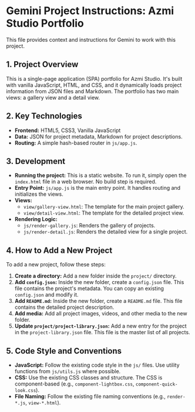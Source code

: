 
# Gemini Project Instructions: Azmi Studio Portfolio

This file provides context and instructions for Gemini to work with this project.

## 1. Project Overview

This is a single-page application (SPA) portfolio for Azmi Studio. It's built with vanilla JavaScript, HTML, and CSS, and it dynamically loads project information from JSON files and Markdown. The portfolio has two main views: a gallery view and a detail view.

## 2. Key Technologies

*   **Frontend:** HTML5, CSS3, Vanilla JavaScript
*   **Data:** JSON for project metadata, Markdown for project descriptions.
*   **Routing:** A simple hash-based router in `js/app.js`.

## 3. Development

*   **Running the project:** This is a static website. To run it, simply open the `index.html` file in a web browser. No build step is required.
*   **Entry Point:** `js/app.js` is the main entry point. It handles routing and initializes the views.
*   **Views:**
    *   `view/gallery-view.html`: The template for the main project gallery.
    *   `view/detail-view.html`: The template for the detailed project view.
*   **Rendering Logic:**
    *   `js/render-gallery.js`: Renders the gallery of projects.
    *   `js/render-detail.js`: Renders the detailed view for a single project.

## 4. How to Add a New Project

To add a new project, follow these steps:

1.  **Create a directory:** Add a new folder inside the `project/` directory.
2.  **Add `config.json`:** Inside the new folder, create a `config.json` file. This file contains the project's metadata. You can copy an existing `config.json` and modify it.
3.  **Add `README.md`:** Inside the new folder, create a `README.md` file. This file contains the detailed project description.
4.  **Add media:** Add all project images, videos, and other media to the new folder.
5.  **Update `project/project-library.json`:** Add a new entry for the project in the `project-library.json` file. This file is the master list of all projects.

## 5. Code Style and Conventions

*   **JavaScript:** Follow the existing code style in the `js/` files. Use utility functions from `js/utils.js` where possible.
*   **CSS:** Use the existing CSS classes and structure. The CSS is component-based (e.g., `component-lightbox.css`, `component-quick-look.css`).
*   **File Naming:** Follow the existing file naming conventions (e.g., `render-*.js`, `view-*.html`).
